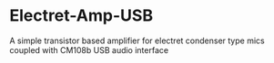 # Electret-Amp-USB
A simple transistor based amplifier for electret condenser type mics coupled with CM108b USB audio interface
